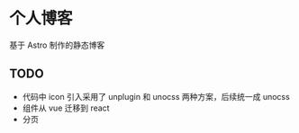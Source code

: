 # 个人博客

基于 Astro 制作的静态博客

## TODO

- 代码中 icon 引入采用了 unplugin 和 unocss 两种方案，后续统一成 unocss
- 组件从 vue 迁移到 react
- 分页